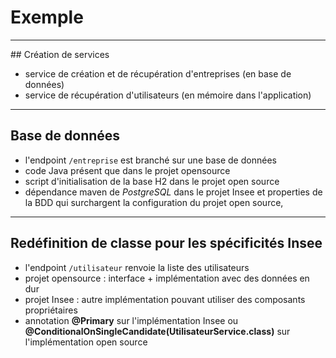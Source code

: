 # Exemple

----

## Création de services

- service de création et de récupération d'entreprises (en base de données)
- service de récupération d'utilisateurs (en mémoire dans l'application)

----

## Base de données

- l'endpoint `/entreprise` est branché sur une base de données
- code Java présent que dans le projet opensource
- script d'initialisation de la base H2 dans le projet open source
- dépendance maven de *PostgreSQL* dans le projet Insee et properties de la BDD qui surchargent la configuration du projet open source,

----

## Redéfinition de classe pour les spécificités Insee

- l'endpoint `/utilisateur` renvoie la liste des utilisateurs
- projet opensource : interface + implémentation avec des données en dur
- projet Insee : autre implémentation pouvant utiliser des composants propriétaires
- annotation **@Primary** sur l'implémentation Insee ou **@ConditionalOnSingleCandidate(UtilisateurService.class)** sur l'implémentation open source 

